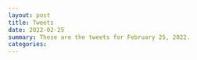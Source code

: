 ```yaml
---
layout: post
title: Tweets
date: 2022-02-25
summary: These are the tweets for February 25, 2022.
categories:
---
```


